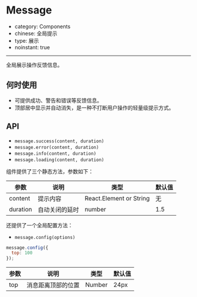 # Message

- category: Components
- chinese: 全局提示
- type: 展示
- noinstant: true

---

全局展示操作反馈信息。

## 何时使用

- 可提供成功、警告和错误等反馈信息。
- 顶部居中显示并自动消失，是一种不打断用户操作的轻量级提示方式。

## API

- `message.success(content, duration)`
- `message.error(content, duration)`
- `message.info(content, duration)`
- `message.loading(content, duration)`

组件提供了三个静态方法，参数如下：

| 参数       | 说明           | 类型                       | 默认值       |
|------------|----------------|----------------------------|--------------|
| content    | 提示内容       | React.Element or String    | 无           |
| duration   | 自动关闭的延时 | number                     | 1.5          |


还提供了一个全局配置方法：

- `message.config(options)`

```js
message.config({
  top: 100
});
```

| 参数       | 说明               | 类型                       | 默认值       |
|------------|--------------------|----------------------------|--------------|
| top        | 消息距离顶部的位置 | Number                     | 24px         |

